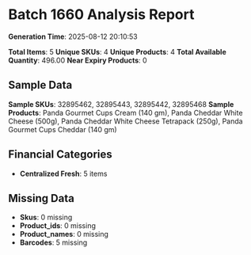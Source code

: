 # Batch 1660 Analysis Report

**Generation Time**: 2025-08-12 20:10:53

**Total Items**: 5
**Unique SKUs**: 4
**Unique Products**: 4
**Total Available Quantity**: 496.00
**Near Expiry Products**: 0

## Sample Data
**Sample SKUs**: 32895462, 32895443, 32895442, 32895468
**Sample Products**: Panda Gourmet Cups Cream (140 gm), Panda Cheddar White Cheese (500g), Panda Cheddar White Cheese Tetrapack (250g), Panda Gourmet Cups Cheddar (140 gm)

## Financial Categories
- **Centralized Fresh**: 5 items

## Missing Data
- **Skus**: 0 missing
- **Product_ids**: 0 missing
- **Product_names**: 0 missing
- **Barcodes**: 5 missing
